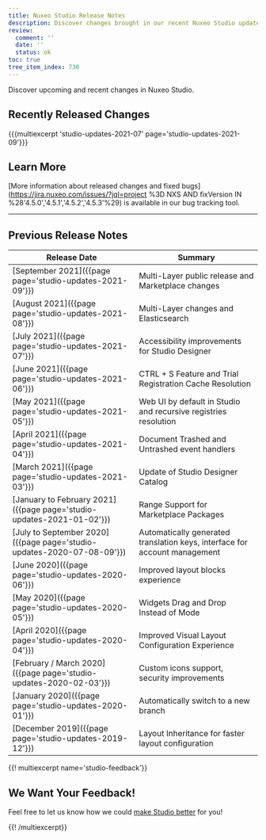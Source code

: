 ```yaml
---
title: Nuxeo Studio Release Notes
description: Discover changes brought in our recent Nuxeo Studio updates.
review:
  comment: ''
  date: ''
  status: ok
toc: true
tree_item_index: 730
---
```


Discover upcoming and recent changes in Nuxeo Studio.

## Recently Released Changes

{{{multiexcerpt 'studio-updates-2021-07' page='studio-updates-2021-09'}}}

## Learn More

[More information about released changes and fixed bugs](https://jira.nuxeo.com/issues/?jql=project %3D NXS AND fixVersion IN %28'4.5.0','4.5.1','4.5.2','4.5.3'%29) is available in our bug tracking tool.

---

## Previous Release Notes

| &nbsp;Release&nbsp;Date&nbsp;                                          | Summary                                                                    |
| ---------------------------------------------------------------------- | -------------------------------------------------------------------------- |
| [September 2021]({{page page='studio-updates-2021-09'}})                    | Multi-Layer public release and Marketplace changes                             |
| [August 2021]({{page page='studio-updates-2021-08'}})                    | Multi-Layer changes and Elasticsearch                             |
| [July 2021]({{page page='studio-updates-2021-07'}})                    | Accessibility improvements for Studio Designer                             |
| [June 2021]({{page page='studio-updates-2021-06'}})                    | CTRL + S Feature and Trial Registration Cache Resolution                   |
| [May 2021]({{page page='studio-updates-2021-05'}})                     | Web UI by default in Studio and recursive registries resolution            |
| [April 2021]({{page page='studio-updates-2021-04'}})                   | Document Trashed and Untrashed event handlers                              |
| [March 2021]({{page page='studio-updates-2021-03'}})                   | Update of Studio Designer Catalog                                          |
| [January to February 2021]({{page page='studio-updates-2021-01-02'}})  | Range Support for Marketplace Packages                                     |
| [July to September 2020]({{page page='studio-updates-2020-07-08-09'}}) | Automatically generated translation keys, interface for account management |
| [June 2020]({{page page='studio-updates-2020-06'}})                    | Improved layout blocks experience                                          |
| [May 2020]({{page page='studio-updates-2020-05'}})                     | Widgets Drag and Drop Instead of Mode                                      |
| [April 2020]({{page page='studio-updates-2020-04'}})                   | Improved Visual Layout Configuration Experience                            |
| [February / March 2020]({{page page='studio-updates-2020-02-03'}})     | Custom icons support, security improvements                                |
| [January 2020]({{page page='studio-updates-2020-01'}})                 | Automatically switch to a new branch                                       |
| [December 2019]({{page page='studio-updates-2019-12'}})                | Layout Inheritance for faster layout configuration                         |

{{! multiexcerpt name='studio-feedback'}}

## We Want Your Feedback!

Feel free to let us know how we could [make Studio better](https://portal.prodpad.com/eb062eda-6d54-11e7-8513-22000a2145da) for you!

{{! /multiexcerpt}}
